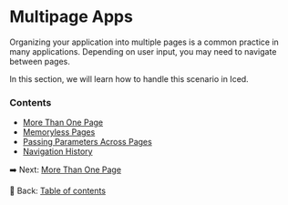 # Multipage Apps

Organizing your application into multiple pages is a common practice in many applications.
Depending on user input, you may need to navigate between pages.

In this section, we will learn how to handle this scenario in Iced.

### Contents
- [More Than One Page](./more_than_one_page.md)
- [Memoryless Pages](./memoryless_pages.md)
- [Passing Parameters Across Pages](./passing_parameters_across_pages.md)
- [Navigation History](./navigation_history.md)

:arrow_right: Next: [More Than One Page](./more_than_one_page.md)

:blue_book: Back: [Table of contents](./../README.md)
